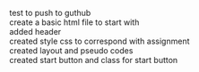 test to push to guthub<Br>
create a basic html file to start with<br>
added header<br>
created style css to correspond with assignment<br>
created layout and pseudo codes<br>
created start button and class for start button<br>
